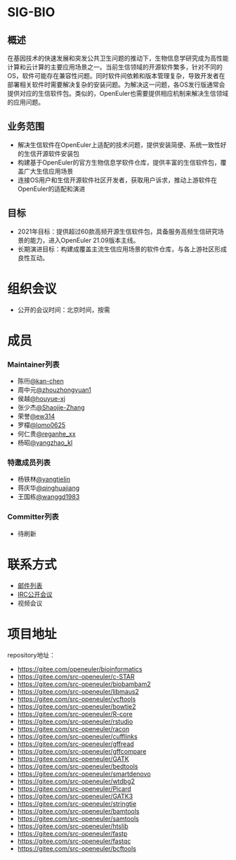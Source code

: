 # SIG-BIO
## 概述
在基因技术的快速发展和突发公共卫生问题的推动下，生物信息学研究成为高性能计算和云计算的主要应用场景之一。当前生信领域的开源软件繁多，针对不同的OS，软件可能存在兼容性问题。同时软件间依赖和版本管理复杂，导致开发者在部署相关软件时需要解决复杂的安装问题。为解决这一问题，各OS发行版通常会提供对应的生信软件包。类似的，OpenEuler也需要提供相应机制来解决生信领域的应用问题。

## 业务范围
   - 解决生信软件在OpenEuler上适配的技术问题，提供安装简便、系统一致性好的生信开源软件安装包
   - 构建基于OpenEuler的官方生物信息学软件仓库，提供丰富的生信软件包，覆盖广大生信应用场景
   - 连接OS用户和生信开源软件社区开发者，获取用户诉求，推动上游软件在OpenEuler的适配和演进

## 目标
   -  2021年目标：提供超过60款高频开源生信软件包，具备服务高频生信研究场景的能力，进入OpenEuler
      21.09版本主线。
   -  长期演进目标：构建成覆盖主流生信应用场景的软件仓库，与各上游社区形成良性互动。

# 组织会议
- 公开的会议时间：北京时间，按需

# 成员
### Maintainer列表
- 陈衎[@kan-chen](https://gitee.com/kan-chen)
- 周中元[@zhouzhongyuan1](https://gitee.com/zhouzhongyuan1) 
- 侯越[@houyue-xj](https://gitee.com/houyue-xj)
- 张少杰[@Shaojie-Zhang](https://gitee.com/Shaojie-Zhang)
- 荣誉[@ew314](https://gitee.com/ew314)
- 罗檬[@lomo0625](https://gitee.com/lomo0625)
- 何仁贵[@reganhe_xx](https://gitee.com/reganhe_xx)
- 杨昭[@yangzhao_kl](https://gitee.com/yangzhao_kl)

### 特邀成员列表
- 杨铁林[@yangtielin](https://gitee.com/yangtielin)
- 蒋庆华[@qinghuajiang](https://gitee.com/qinghuajiang)
- 王国栋[@wanggd1983](https://gitee.com/wanggd1983)

### Committer列表
- 待刷新

# 联系方式
- [邮件列表](dev@openeuler.org)
- [IRC公开会议]()
- 视频会议

# 项目地址
repository地址：

- https://gitee.com/openeuler/bioinformatics
- https://gitee.com/src-openeuler/c-STAR
- https://gitee.com/src-openeuler/biobambam2
- https://gitee.com/src-openeuler/libmaus2
- https://gitee.com/src-openeuler/vcftools
- https://gitee.com/src-openeuler/bowtie2
- https://gitee.com/src-openeuler/R-core
- https://gitee.com/src-openeuler/rstudio 
- https://gitee.com/src-openeuler/racon
- https://gitee.com/src-openeuler/cufflinks
- https://gitee.com/src-openeuler/gffread
- https://gitee.com/src-openeuler/gffcompare
- https://gitee.com/src-openeuler/GATK
- https://gitee.com/src-openeuler/bedtools
- https://gitee.com/src-openeuler/smartdenovo
- https://gitee.com/src-openeuler/wtdbg2
- https://gitee.com/src-openeuler/Picard
- https://gitee.com/src-openeuler/GATK3
- https://gitee.com/src-openeuler/stringtie
- https://gitee.com/src-openeuler/bamtools
- https://gitee.com/src-openeuler/samtools
- https://gitee.com/src-openeuler/htslib
- https://gitee.com/src-openeuler/fastp
- https://gitee.com/src-openeuler/fastqc
- https://gitee.com/src-openeuler/bcftools
